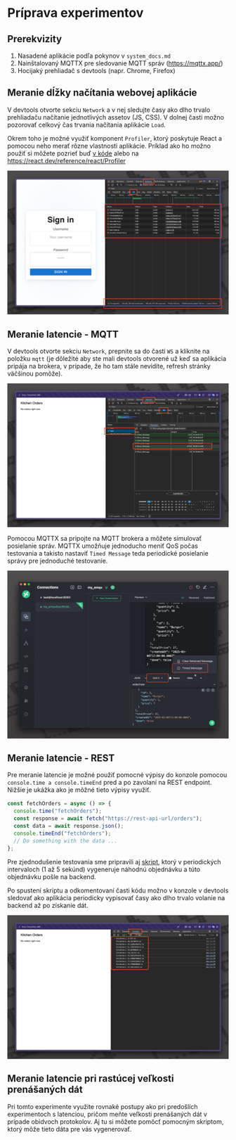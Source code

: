 # Príprava experimentov

## Prerekvizity

1. Nasadené aplikácie podľa pokynov v `system_docs.md`
2. Nainštalovaný MQTTX pre sledovanie MQTT správ (https://mqttx.app/)
3. Hocijaký prehliadač s devtools (napr. Chrome, Firefox)

## Meranie dĺžky načítania webovej aplikácie

V devtools otvorte sekciu `Network` a v nej sledujte časy ako dlho trvalo prehliadaču načítanie jednotlivých assetov (JS, CSS). V dolnej časti možno pozorovať celkový čas trvania načítania aplikácie `Load`.

Okrem toho je možné využiť komponent `Profiler`, ktorý poskytuje React a pomocou neho merať rôzne vlastnosti aplikácie. Príklad ako ho možno použiť si môžete pozrieť buď [v kóde](https://github.com/Srenky/pos-composite-ui/blob/main/apps/monolith-app/src/App.tsx) alebo na https://react.dev/reference/react/Profiler

![Meranie render](images/devtools-loadtime.png)

## Meranie latencie - MQTT

V devtools otvorte sekciu `Network`, prepnite sa do časti `WS` a kliknite na položku `mqtt` (je dôležité aby ste mali devtools otvorené už keď sa aplikácia pripája na brokera, v prípade, že ho tam stále nevidíte, refresh stránky väčšinou pomôže).

![MQTT messages](images/mqtt-messages.png)

Pomocou MQTTX sa pripojte na MQTT brokera a môžete simulovať posielanie správ. MQTTX umožňuje jednoducho meniť QoS počas testovania a takisto nastaviť `Timed Message` teda periodické posielanie správy pre jednoduché testovanie.

![MQTT messages](images/mqttx-messages.png)

## Meranie latencie - REST

Pre meranie latencie je možné použiť pomocné výpisy do konzole pomocou `console.time a console.timeEnd` pred a po zavolaní na REST endpoint. Nižšie je ukážka ako je môžné tieto výpisy využiť.

```javascript
const fetchOrders = async () => {
  console.time("fetchOrders");
  const response = await fetch("https://rest-api-url/orders");
  const data = await response.json();
  console.timeEnd("fetchOrders");
  // Do something with the data ...
};
```

Pre zjednodušenie testovania sme pripravili aj [skript](https://github.com/Srenky/pos-composite-ui/blob/main/apps/rest/script.sh), ktorý v periodických intervaloch (1 až 5 sekúnd) vygeneruje náhodnú objednávku a túto objednávku pošle na backend.

Po spustení skriptu a odkomentovaní časti kódu možno v konzole v devtools sledovať ako aplikácia periodicky vypisovať časy ako dlho trvalo volanie na backend až po získanie dát.

![REST latency](images/rest-latency.png)

## Meranie latencie pri rastúcej veľkosti prenášaných dát

Pri tomto experimente využite rovnaké postupy ako pri predošlích experimentoch s latenciou, pričom meňte veľkosti prenášaných dát v prípade obidvoch protokolov. Aj tu si môžete pomôcť pomocným skriptom, ktorý môže tieto dáta pre vás vygenerovať.
